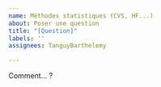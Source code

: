 ```yaml
---
name: Méthodes statistiques (CVS, HF...)
about: Poser une question
title: "[Question]"
labels: ''
assignees: TanguyBarthelemy

---
```


Comment... ?
